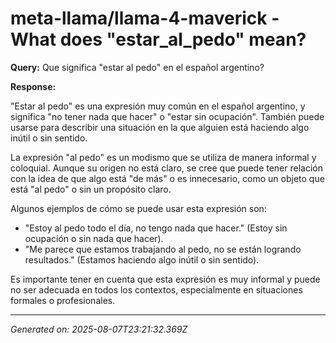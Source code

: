 # meta-llama/llama-4-maverick - What does "estar_al_pedo" mean?

**Query:** Que significa "estar al pedo" en el español argentino?



**Response:**

"Estar al pedo" es una expresión muy común en el español argentino, y significa "no tener nada que hacer" o "estar sin ocupación". También puede usarse para describir una situación en la que alguien está haciendo algo inútil o sin sentido.

La expresión "al pedo" es un modismo que se utiliza de manera informal y coloquial. Aunque su origen no está claro, se cree que puede tener relación con la idea de que algo está "de más" o es innecesario, como un objeto que está "al pedo" o sin un propósito claro.

Algunos ejemplos de cómo se puede usar esta expresión son:

* "Estoy al pedo todo el día, no tengo nada que hacer." (Estoy sin ocupación o sin nada que hacer).
* "Me parece que estamos trabajando al pedo, no se están logrando resultados." (Estamos haciendo algo inútil o sin sentido).

Es importante tener en cuenta que esta expresión es muy informal y puede no ser adecuada en todos los contextos, especialmente en situaciones formales o profesionales.

---
*Generated on: 2025-08-07T23:21:32.369Z*
